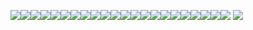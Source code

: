  ![](https://64.media.tumblr.com/0e5c359357878207d09c5215f7b2cb74/27657e071140aff0-2c/s100x200/74b463f965f39dcd698a3eea68a2c934d1fd093a.gifv)![](https://64.media.tumblr.com/92d9ce15e83e3cade8280a1787a05336/27657e071140aff0-6b/s100x200/968552057dc704929d48d1d5e6455b73da2a4d4f.gifv)![](https://64.media.tumblr.com/2ce04249a463d170c07ef88ef364cb46/27657e071140aff0-bb/s250x400/f4425c5afa283b37ed2b7a809d2b5ab957eaef38.gifv)![](https://files.catbox.moe/yf4xl5.png)![](https://files.catbox.moe/nymdyf.png)![](https://64.media.tumblr.com/4edba2d9d105f7afae27739cf85a54fc/6f072ea04e7b6c72-f5/s100x200/5c5e923e8ba0147b1e4ad5e33bac4ada856fdf0b.gifv)![](https://64.media.tumblr.com/406960a6a1c0316221ccb9db36de1ccd/2d3e39b68adc016c-5b/s100x200/901accaca34656f1bbd0bbe1a5e60a196d2b5e28.pnj)![](https://supplies.ju.mp/assets/images/gallery09/fc6104f9.png?v=6a50b904)![](https://64.media.tumblr.com/a8e871f77146e9e3007aa1f250557a5f/0455fac414385656-6e/s100x200/b841b54574ffbeaa2025e21f4594d469313f129f.pnj)![](https://64.media.tumblr.com/3864817a78797c2893734e2138c33c08/8c49db604b0f3002-3e/s100x200/86a92b89f1ec73adb711238dc34259a26ec94acc.pnj)![](https://64.media.tumblr.com/43dbe2f8c20352f9452c41bf45694b68/8c49db604b0f3002-f5/s100x200/5b48c00b9599cf998d1fe43798c9165f7e2bebc0.pnj)![](https://64.media.tumblr.com/c67c70cdcab7bf9925ce28769feb5f24/8c49db604b0f3002-a4/s100x200/2e82471bab3f9d9a8b029c7b3e30cf4594fb5836.gifv)![](https://64.media.tumblr.com/03d8a90e8b6eca2dea8bd5f7edc18f5c/b574f4a39f7de4a6-99/s100x200/583b95e7c6c31c469eee815113c03c2e94eaa398.gifv)![](https://64.media.tumblr.com/760ee0017161fbc9a8c3776ffe4cb397/04b98bc6f19fc712-fb/s100x200/376f294b553395a07ab0ec3216035b8b02875719.gifv)![](https://64.media.tumblr.com/74f671430cfd559b8acc2e4eb7721883/7c3dd077ed76e2f9-5d/s100x200/6b76991bef6b3b25de32b34f0e2ed0df8dd1b1ab.pnj)![](https://64.media.tumblr.com/fcca2a0233e507767c4bdaad8aefff0f/375befc5b0d84a11-73/s100x200/0942d15b31f4bc443d5fccf6b01a17896c27b7aa.pnj)![](https://files.catbox.moe/4xs7c6.webp)![](https://files.catbox.moe/lcii58.png)![](https://64.media.tumblr.com/e9803baa7dc3da5e85978a9afcdea8e0/tumblr_pu7idmCVJe1xbgu08o2_100.png)![](https://64.media.tumblr.com/6e5b1cfaaaf750a003ff0144c71f1779/61be0162fb928b73-e8/s100x200/eaec182a8c40a5afa1850bd66f67ebd64aa9d57f.png)![](https://64.media.tumblr.com/6316cf4a0f72dc6a89a0d620615a7321/tumblr_pxa5pmMrSQ1xbgu08o3_100.png)![](https://64.media.tumblr.com/d851287a53523b99c5c19b411dac66ce/9ae5a34a86b442c9-a8/s250x400/ccbe5816bafe392f5727d8930e3bde80d21f204a.gifv)
![](https://komarev.com/ghpvc/?username=persona3reload&color=grey)
